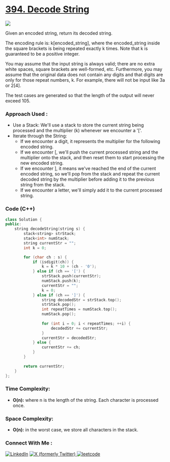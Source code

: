 # [394. Decode String](https://leetcode.com/problems/decode-string/description/)

![](https://badgen.net/badge/Level/Medium/yellow)

Given an encoded string, return its decoded string.

The encoding rule is: k[encoded_string], where the encoded_string inside the square brackets is being repeated exactly k times. Note that k is guaranteed to be a positive integer.

You may assume that the input string is always valid; there are no extra white spaces, square brackets are well-formed, etc. Furthermore, you may assume that the original data does not contain any digits and that digits are only for those repeat numbers, k. For example, there will not be input like 3a or 2[4].

The test cases are generated so that the length of the output will never exceed 105.

### Approach Used :

-   Use a Stack: We'll use a stack to store the current string being processed and the multiplier (k) whenever we encounter a '['.
-   Iterate through the String:
    -   If we encounter a digit, it represents the multiplier for the following encoded string.
    -   If we encounter [, we'll push the current processed string and the multiplier onto the stack, and then reset them to start processing the new encoded string.
    -   If we encounter ], it means we've reached the end of the current encoded string, so we'll pop from the stack and repeat the current decoded string by the multiplier before adding it to the previous string from the stack.
    -   If we encounter a letter, we'll simply add it to the current processed string.

### Code (C++)

```cpp
class Solution {
public:
    string decodeString(string s) {
        stack<string> strStack;
        stack<int> numStack;
        string currentStr = "";
        int k = 0;

        for (char ch : s) {
            if (isdigit(ch)) {
                k = k * 10 + (ch - '0');
            } else if (ch == '[') {
                strStack.push(currentStr);
                numStack.push(k);
                currentStr = "";
                k = 0;
            } else if (ch == ']') {
                string decodedStr = strStack.top();
                strStack.pop();
                int repeatTimes = numStack.top();
                numStack.pop();
                
                for (int i = 0; i < repeatTimes; ++i) {
                    decodedStr += currentStr;
                }
                currentStr = decodedStr;
            } else {
                currentStr += ch;
            }
        }
        
        return currentStr;
    }
};

```

### Time Complexity:
- **O(n):** where n is the length of the string. Each character is processed once.

### Space Complexity:
- **O(n):** in the worst case, we store all characters in the stack.
### Connect With Me : 

<a href="https://www.linkedin.com/in/shivam-ray-b4306524a/" target="_blank"><img src="https://img.shields.io/badge/LinkedIn-0077B5?style=for-the-badge&logo=linkedin&logoColor=white" alt="LinkedIn"></a>
<a href="https://x.com/rai_shivam11/" target="_blank"><img src="https://img.shields.io/badge/Twitter-1DA1F2?style=for-the-badge&logo=twitter&logoColor=white" alt="X (formerly Twitter)">
</a>
<a href="https://leetcode.com/u/shrunited0702/" target="_blank"><img src="https://img.shields.io/badge/LeetCode-000000?style=for-the-badge&logo=LeetCode&logoColor=#d16c06" alt="leetcode">
</a>